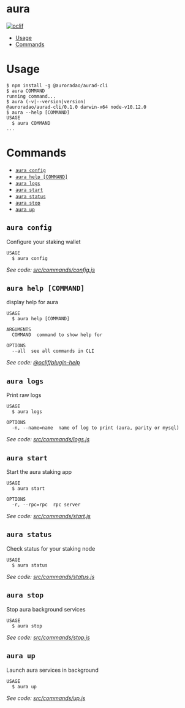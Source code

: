 aura
=====



[![oclif](https://img.shields.io/badge/cli-oclif-brightgreen.svg)](https://oclif.io)

<!-- toc -->
* [Usage](#usage)
* [Commands](#commands)
<!-- tocstop -->
# Usage
<!-- usage -->
```sh-session
$ npm install -g @auroradao/aurad-cli
$ aura COMMAND
running command...
$ aura (-v|--version|version)
@auroradao/aurad-cli/0.1.0 darwin-x64 node-v10.12.0
$ aura --help [COMMAND]
USAGE
  $ aura COMMAND
...
```
<!-- usagestop -->
# Commands
<!-- commands -->
* [`aura config`](#aura-config)
* [`aura help [COMMAND]`](#aura-help-command)
* [`aura logs`](#aura-logs)
* [`aura start`](#aura-start)
* [`aura status`](#aura-status)
* [`aura stop`](#aura-stop)
* [`aura up`](#aura-up)

## `aura config`

Configure your staking wallet

```
USAGE
  $ aura config
```

_See code: [src/commands/config.js](https://github.com/auroradao/aurad/blob/v0.1.0/src/commands/config.js)_

## `aura help [COMMAND]`

display help for aura

```
USAGE
  $ aura help [COMMAND]

ARGUMENTS
  COMMAND  command to show help for

OPTIONS
  --all  see all commands in CLI
```

_See code: [@oclif/plugin-help](https://github.com/oclif/plugin-help/blob/v2.1.4/src/commands/help.ts)_

## `aura logs`

Print raw logs

```
USAGE
  $ aura logs

OPTIONS
  -n, --name=name  name of log to print (aura, parity or mysql)
```

_See code: [src/commands/logs.js](https://github.com/auroradao/aurad/blob/v0.1.0/src/commands/logs.js)_

## `aura start`

Start the aura staking app

```
USAGE
  $ aura start

OPTIONS
  -r, --rpc=rpc  rpc server
```

_See code: [src/commands/start.js](https://github.com/auroradao/aurad/blob/v0.1.0/src/commands/start.js)_

## `aura status`

Check status for your staking node

```
USAGE
  $ aura status
```

_See code: [src/commands/status.js](https://github.com/auroradao/aurad/blob/v0.1.0/src/commands/status.js)_

## `aura stop`

Stop aura background services

```
USAGE
  $ aura stop
```

_See code: [src/commands/stop.js](https://github.com/auroradao/aurad/blob/v0.1.0/src/commands/stop.js)_

## `aura up`

Launch aura services in background

```
USAGE
  $ aura up
```

_See code: [src/commands/up.js](https://github.com/auroradao/aurad/blob/v0.1.0/src/commands/up.js)_
<!-- commandsstop -->
